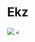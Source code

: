 # Ekz

<div>
  <img src="https://github-readme-stats.vercel.app/api?username=anuraghazra&show_icons=true&theme=transparent" />
<</div>
